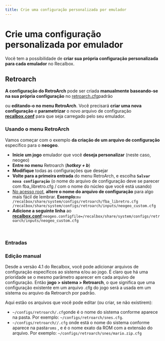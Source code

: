 ```yaml
---
title: Crie uma configuração personalizada por emulador
---
```


# Crie uma configuração personalizada por emulador

Você tem a possibilidade de **criar sua própria configuração personalizada para cada emulador** no Recalbox.

## Retroarch​ <a id="i-retroarch"></a>

**A configuração do RetroArch** pode ser criada **manualmente baseando-se na sua própria configuração** no [retroarch.cfg](/v/portugues/manual-basico/primeiros-passos/o-arquivo-recalbox.conf)​ padrão

ou **editando-o no menu RetroArch**. Você precisará **criar uma nova configuração** e **parametrizar** o novo arquivo de configuração [**recalbox.conf**](/v/portugues/manual-basico/primeiras-nocoes/o-arquivo-recalbox.conf) para que seja carregado pelo seu emulador.

### Usando o menu RetroArch <a id="usando-o-menu-retroarch"></a>

Vamos começar com o exemplo **da criação de um arquivo de configuração** específico para o **neogeo**.

* **Inicie um jogo** emulador que você **deseja personalizar** \(neste caso, neogeo\)
* **Entre no menu** Retroarch \(_**hotkey + b**_\)
* **Modifique** todas as configurações que desejar
* **Volte para a primeira entrada** do menu RetroArch, e escolha **`Salvar nova configuração`** \(o nome do arquivo de configuração deve se parecer com fba\_libretro.cfg / com o nome do núcleo que você está usando\)
* ​[No acesso root](https://recalbox.gitbook.io/tutorials/v/portugues/sistema/acesso/acesso-root-via-terminal), **altere o nome do arquivo de configuração** para algo mais fácil de lembrar. **Exemplo:**`mv /recalbox/share/system/configs/retroarch/fba_libretro.cfg /recalbox/share/system/configs/retroarch/inputs/neogeo_custom.cfg`
* **Adicione a seguinte linha** ao [**recalbox.conf**](/v/portugues/manual-basico/primeiras-nocoes/o-arquivo-recalbox.conf):`neogeo.configfile=/recalbox/share/system/configs/retroarch/inputs/neogeo_custom.cfg`

​

### Entradas <a id="entradas"></a>

### Edição manual <a id="edicao-manual"></a>

Desde a versão 4.1 do Recalbox, você pode adicionar arquivos de configuração específicos ao sistema e/ou ao jogo. É claro que há uma prioridade se o mesmo parâmetro aparecer em cada arquivo de configuração. Então **jogo &gt; sistema &gt; Retroarch**, o que significa que uma configuração existente em um arquivo .cfg do jogo será a usada em um sistema ou arquivo da Retroarch por padrão.

Aqui estão os arquivos que você pode editar \(ou criar, se não existirem\):

*  `~/configs/retroarch/.cfg`onde é o nome do sistema conforme aparece na pasta. Por exemplo: `~/configs/retroarch/snes.cfg`.
*  `~/configs/retroarch//.cfg` onde está o nome do sistema conforme aparece na pasta`roms` , e é o nome exato da ROM com a extensão do arquivo. Por exemplo: `~/configs/retroarch/snes/mario.zip.cfg`

